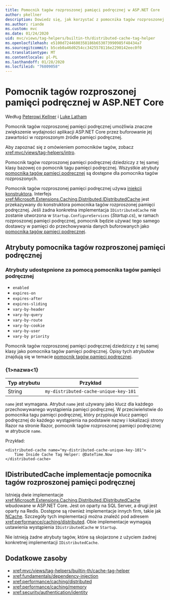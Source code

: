 ```yaml
---
title: Pomocnik tagów rozproszonej pamięci podręcznej w ASP.NET Core
author: pkellner
description: Dowiedz się, jak korzystać z pomocnika tagów rozproszonej pamięci podręcznej.
ms.author: riande
ms.custom: mvc
ms.date: 01/24/2020
uid: mvc/views/tag-helpers/builtin-th/distributed-cache-tag-helper
ms.openlocfilehash: e5100d7244600358186b653073990985f48434a7
ms.sourcegitcommit: b5ceb0a46d0254cc3425578116e2290142eec0f0
ms.translationtype: MT
ms.contentlocale: pl-PL
ms.lasthandoff: 01/28/2020
ms.locfileid: "76809058"
---
```

# <a name="distributed-cache-tag-helper-in-aspnet-core"></a>Pomocnik tagów rozproszonej pamięci podręcznej w ASP.NET Core

Według [Peterowi Kellner](https://peterkellner.net) i [Luke Latham](https://github.com/guardrex)

Pomocnik tagów rozproszonej pamięci podręcznej umożliwia znaczne zwiększenie wydajności aplikacji ASP.NET Core przez buforowanie jej zawartości w rozproszonym źródle pamięci podręcznej.

Aby zapoznać się z omówieniem pomocników tagów, zobacz <xref:mvc/views/tag-helpers/intro>.

Pomocnik tagów rozproszonej pamięci podręcznej dziedziczy z tej samej klasy bazowej co pomocnik tagu pamięci podręcznej. Wszystkie atrybuty [pomocnika tagów pamięci podręcznej](xref:mvc/views/tag-helpers/builtin-th/cache-tag-helper) są dostępne dla pomocnika tagów rozproszonych.

Pomocnik tagów rozproszonej pamięci podręcznej używa [iniekcji konstruktora](xref:fundamentals/dependency-injection#constructor-injection-behavior). Interfejs <xref:Microsoft.Extensions.Caching.Distributed.IDistributedCache> jest przekazywany do konstruktora pomocnika tagów rozproszonej pamięci podręcznej. Jeśli żadna konkretna implementacja `IDistributedCache` nie zostanie utworzona w `Startup.ConfigureServices` (*Startup.cs*), w ramach rozproszonej pamięci podręcznej, pomocnik będzie używać tego samego dostawcy w pamięci do przechowywania danych buforowanych jako [pomocnika tagów pamięci podręcznej](xref:mvc/views/tag-helpers/builtin-th/cache-tag-helper).

## <a name="distributed-cache-tag-helper-attributes"></a>Atrybuty pomocnika tagów rozproszonej pamięci podręcznej

### <a name="attributes-shared-with-the-cache-tag-helper"></a>Atrybuty udostępnione za pomocą pomocnika tagów pamięci podręcznej

* `enabled`
* `expires-on`
* `expires-after`
* `expires-sliding`
* `vary-by-header`
* `vary-by-query`
* `vary-by-route`
* `vary-by-cookie`
* `vary-by-user`
* `vary-by priority`

Pomocnik tagów rozproszonej pamięci podręcznej dziedziczy z tej samej klasy jako pomocnika tagów pamięci podręcznej. Opisy tych atrybutów znajdują się w temacie [pomocnik tagów pamięci podręcznej](xref:mvc/views/tag-helpers/builtin-th/cache-tag-helper).

### <a name="name"></a>{1&gt;nazwa&lt;1}

| Typ atrybutu | Przykład                               |
| -------------- | ------------------------------------- |
| String         | `my-distributed-cache-unique-key-101` |

`name` jest wymagana. Atrybut `name` jest używany jako klucz dla każdego przechowywanego wystąpienia pamięci podręcznej. W przeciwieństwie do pomocnika tagu pamięci podręcznej, który przypisuje klucz pamięci podręcznej do każdego wystąpienia na podstawie nazwy i lokalizacji strony Razor na stronie Razor, pomocnik tagów rozproszonej pamięci podręcznej w atrybucie `name`.

Przykład:

```cshtml
<distributed-cache name="my-distributed-cache-unique-key-101">
    Time Inside Cache Tag Helper: @DateTime.Now
</distributed-cache>
```

## <a name="distributed-cache-tag-helper-idistributedcache-implementations"></a>IDistributedCache implementacje pomocnika tagów rozproszonej pamięci podręcznej

Istnieją dwie implementacje <xref:Microsoft.Extensions.Caching.Distributed.IDistributedCache> wbudowane w ASP.NET Core. Jest on oparty na SQL Server, a drugi jest oparty na Redis. Dostępne są również implementacje innych firm, takie jak [NCache](http://www.alachisoft.com/ncache/aspnet-core-idistributedcache-ncache.html). Szczegóły tych implementacji można znaleźć pod adresem <xref:performance/caching/distributed>. Obie implementacje wymagają ustawienia wystąpienia `IDistributedCache` w `Startup`.

Nie istnieją żadne atrybuty tagów, które są skojarzone z użyciem żadnej konkretnej implementacji `IDistributedCache`.

## <a name="additional-resources"></a>Dodatkowe zasoby

* <xref:mvc/views/tag-helpers/builtin-th/cache-tag-helper>
* <xref:fundamentals/dependency-injection>
* <xref:performance/caching/distributed>
* <xref:performance/caching/memory>
* <xref:security/authentication/identity>

